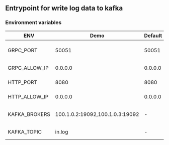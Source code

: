 ## Entrypoint for write log data to kafka

### Environment variables
| ENV           | Demo                            | Default | Description               |
|---------------|---------------------------------|---------|---------------------------|
| GRPC_PORT     | 50051                           | 50051   | Port for GRPC server      |
| GRPC_ALLOW_IP | 0.0.0.0                         | 0.0.0.0 | Allow ip address          |
| HTTP_PORT     | 8080                            | 8080    | Port for http server      |
| HTTP_ALLOW_IP | 0.0.0.0                         | 0.0.0.0 | Allow ip address          |
| KAFKA_BROKERS | 100.1.0.2:19092,100.1.0.3:19092 | -       | Brokers address "," split |
| KAFKA_TOPIC   | in.log                          | -       | Kafka topic for writting  |

